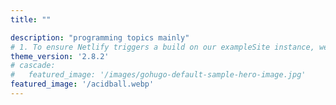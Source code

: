 ```yaml
---
title: ""

description: "programming topics mainly"
# 1. To ensure Netlify triggers a build on our exampleSite instance, we need to change a file in the exampleSite directory.
theme_version: '2.8.2'
# cascade:
#   featured_image: '/images/gohugo-default-sample-hero-image.jpg'
featured_image: '/acidball.webp'
---
```

